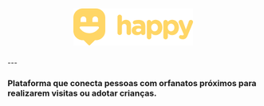 <!-- VARS -->
[Logo]: https://github.com/Juniorkk/Happy/blob/master/.github/docs/img/logow.png
[js]: https://img.shields.io/badge/Java_script-Web-yellow?style=for-the-badge&logo=javascript
[css]: https://img.shields.io/badge/CSS-Web-blue?style=for-the-badge&logo=css3
[html]:https://img.shields.io/badge/html-Web-orange?style=for-the-badge&logo=html5
<!-- VARS -->


<div align="center">
            
 # ![Logo]
 
 </div>
 ---


### Plataforma que conecta pessoas com orfanatos próximos para realizarem visitas ou adotar crianças.


